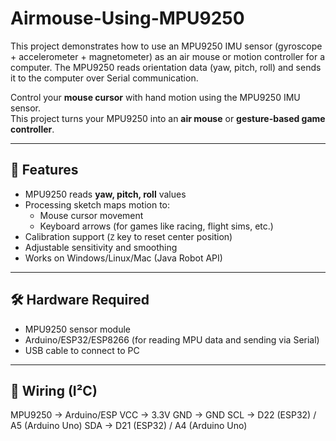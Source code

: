 # Airmouse-Using-MPU9250
This project demonstrates how to use an MPU9250 IMU sensor (gyroscope + accelerometer + magnetometer) as an air mouse or motion controller for a computer. The MPU9250 reads orientation data (yaw, pitch, roll) and sends it to the computer over Serial communication.

Control your **mouse cursor** with hand motion using the MPU9250 IMU sensor.  
This project turns your MPU9250 into an **air mouse** or **gesture-based game controller**.

---

## 🚀 Features
- MPU9250 reads **yaw, pitch, roll** values
- Processing sketch maps motion to:
  - Mouse cursor movement  
  - Keyboard arrows (for games like racing, flight sims, etc.)
- Calibration support (`Z` key to reset center position)
- Adjustable sensitivity and smoothing
- Works on Windows/Linux/Mac (Java Robot API)

---

## 🛠️ Hardware Required
- MPU9250 sensor module  
- Arduino/ESP32/ESP8266 (for reading MPU data and sending via Serial)  
- USB cable to connect to PC  

---

## 🔌 Wiring (I²C)
MPU9250 -> Arduino/ESP
VCC -> 3.3V
GND -> GND
SCL -> D22 (ESP32) / A5 (Arduino Uno)
SDA -> D21 (ESP32) / A4 (Arduino Uno)
